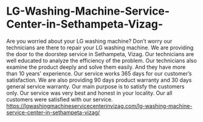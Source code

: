 # LG-Washing-Machine-Service-Center-in-Sethampeta-Vizag-
Are you worried about your LG washing machine? Don’t worry our technicians are there to repair your LG washing machine. We are providing the door to the doorstep service in Sethampeta, Vizag. Our technicians are well educated to analyze the efficiency of the problem. Our technicians also examine the product deeply and solve them easily. And they have more than 10 years' experience. Our service works 365 days for our customer’s satisfaction. We are also providing 90 days product warranty and 30 days general service warranty. Our main purpose is to satisfy the customers only. Our service was very best and honest in your locality. Our all customers were satisfied with our service. https://lgwashingmachineservicecenterinvizag.com/lg-washing-machine-service-center-in-sethampeta-vizag/
